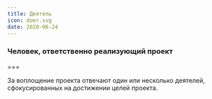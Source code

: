```yaml
---
title: Деятель
icon: doer.svg
date: 2020-06-24
---
```


### Человек, ответственно реализующий проект

===

За воплощение проекта отвечают один или несколько деятелей, сфокусированных на достижении целей проекта.
